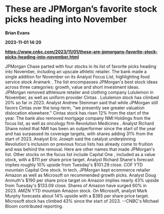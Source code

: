 # These are JPMorgan’s favorite stock picks heading into November
**Brian Evans**

**2023-11-01 14:20**

**https://www.cnbc.com/2023/11/01/these-are-jpmorgans-favorite-stock-picks-heading-into-november.html**

JPMorgan Chase parted with four stocks in its list of favorite picks heading into November, including an upscale athletic retailer. The bank made a single addition for November on its Analyst Focus List, highlighting food service stock Aramark . The list encompasses JPMorgan's best stock ideas across three categories: growth, value and short investment ideas. JPMorgan removed athleisure retailer and clothing company Lululemon in November, as well as uniform provider Cintas . Lululemon stock has climbed 20% so far in 2023. Analyst Andrew Steinman said that while JPMorgan still favors Cintas over the long-term, "we presently see greater valuation dislocation elsewhere." Cintas stock has risen 12% from the start of the year. The bank also removed mortgage company NMI Holdings from the focus list, as well as oncology firm Revolution Medicines . Analyst Richard Shane noted that NMI has been an outperformer since the start of the year and has surpassed its coverage targets, with shares adding 31% from the start of 2023. Analyst Eric Joseph said the catalyst underpinning Revolution's inclusion on previous focus lists has already come to fruition and was behind the removal. Here are other names that made JPMorgan's list. Other stocks on the focus list include Capital One , included as a value stock, with a $111 per share price target. Analyst Richard Shane's forecast implies roughly 10% upside from Tuesday's $101.29 close. COF YTD mountain Capital One stock. In tech, JPMorgan kept ecommerce retailer Amazon as well as Microsoft on recommended growth picks. Analyst Doug Anmuth's $190 per share price target on Amazon implies nearly 43% upside from Tuesday's $133.09 close. Shares of Amazon have surged 60% in 2023. AMZN YTD mountain Amazon stock. On Microsoft, analyst Mark Murphy forecasts about 14% upside with a $385 per share price target. Microsoft stock has climbed 43% since the start of 2023. --CNBC's Michael Bloom contributed reporting.